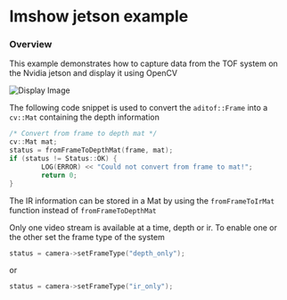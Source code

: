 # Imshow jetson example

### Overview
This example demonstrates how to capture data from the TOF system on the Nvidia jetson and display it using OpenCV

![Display Image](https://github.com/analogdevicesinc/ToF/blob/master/doc/img/imshow.png)

The following code snippet is used to convert the `aditof::Frame` into a `cv::Mat` containing the depth information
```cpp
/* Convert from frame to depth mat */
cv::Mat mat;
status = fromFrameToDepthMat(frame, mat);
if (status != Status::OK) {
        LOG(ERROR) << "Could not convert from frame to mat!";
        return 0;
}
```
The IR information can be stored in a Mat by using the `fromFrameToIrMat` function instead of `fromFrameToDepthMat`

Only one video stream is available at a time, depth or ir. To enable one or the other set the frame type of the system
```cpp
status = camera->setFrameType("depth_only");
```
or
```cpp
status = camera->setFrameType("ir_only");
```
